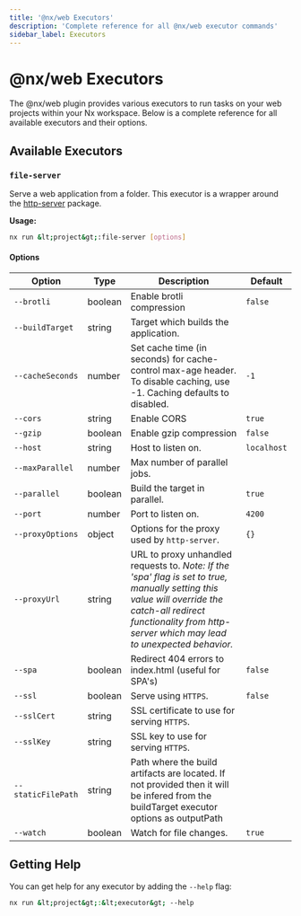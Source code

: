 ```yaml
---
title: '@nx/web Executors'
description: 'Complete reference for all @nx/web executor commands'
sidebar_label: Executors
---
```


# @nx/web Executors

The @nx/web plugin provides various executors to run tasks on your web projects within your Nx workspace.
Below is a complete reference for all available executors and their options.

## Available Executors

### `file-server`

Serve a web application from a folder. This executor is a wrapper around the [http-server](https://www.npmjs.com/package/http-server) package.

**Usage:**

```bash
nx run &lt;project&gt;:file-server [options]
```

#### Options

| Option             | Type    | Description                                                                                                                                                                                                          | Default     |
| ------------------ | ------- | -------------------------------------------------------------------------------------------------------------------------------------------------------------------------------------------------------------------- | ----------- |
| `--brotli`         | boolean | Enable brotli compression                                                                                                                                                                                            | `false`     |
| `--buildTarget`    | string  | Target which builds the application.                                                                                                                                                                                 |             |
| `--cacheSeconds`   | number  | Set cache time (in seconds) for cache-control max-age header. To disable caching, use -1. Caching defaults to disabled.                                                                                              | `-1`        |
| `--cors`           | string  | Enable CORS                                                                                                                                                                                                          | `true`      |
| `--gzip`           | boolean | Enable gzip compression                                                                                                                                                                                              | `false`     |
| `--host`           | string  | Host to listen on.                                                                                                                                                                                                   | `localhost` |
| `--maxParallel`    | number  | Max number of parallel jobs.                                                                                                                                                                                         |             |
| `--parallel`       | boolean | Build the target in parallel.                                                                                                                                                                                        | `true`      |
| `--port`           | number  | Port to listen on.                                                                                                                                                                                                   | `4200`      |
| `--proxyOptions`   | object  | Options for the proxy used by `http-server`.                                                                                                                                                                         | `{}`        |
| `--proxyUrl`       | string  | URL to proxy unhandled requests to. _Note: If the 'spa' flag is set to true, manually setting this value will override the catch-all redirect functionality from http-server which may lead to unexpected behavior._ |             |
| `--spa`            | boolean | Redirect 404 errors to index.html (useful for SPA's)                                                                                                                                                                 | `false`     |
| `--ssl`            | boolean | Serve using `HTTPS`.                                                                                                                                                                                                 | `false`     |
| `--sslCert`        | string  | SSL certificate to use for serving `HTTPS`.                                                                                                                                                                          |             |
| `--sslKey`         | string  | SSL key to use for serving `HTTPS`.                                                                                                                                                                                  |             |
| `--staticFilePath` | string  | Path where the build artifacts are located. If not provided then it will be infered from the buildTarget executor options as outputPath                                                                              |             |
| `--watch`          | boolean | Watch for file changes.                                                                                                                                                                                              | `true`      |

## Getting Help

You can get help for any executor by adding the `--help` flag:

```bash
nx run &lt;project&gt;:&lt;executor&gt; --help
```
